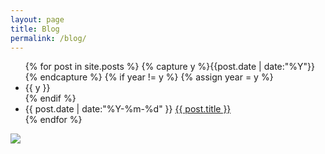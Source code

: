 ```yaml
---
layout: page
title: Blog
permalink: /blog/
---
```


<ul class="listing">
{% for post in site.posts %}
  {% capture y %}{{post.date | date:"%Y"}}{% endcapture %}
  {% if year != y %}
    {% assign year = y %}
    <li class="listing-seperator">{{ y }}</li>
  {% endif %}
  <li class="listing-item">
    <time datetime="{{ post.date | date:"%Y-%m-%d" }}">{{ post.date | date:"%Y-%m-%d" }}</time>
    <a href="{{ post.url | prepend: site.baseurl }}" title="{{ post.title }}">{{ post.title }}</a>
  </li>
{% endfor %}
</ul>
<img src="/images/rich.jpg" />
<canvas style="background-color:rgb(49, 82, 128)" id="myCanvas" width="800" height="800"></canvas>

<script>function drawSubTree( ctx, depth, img )
 {
   if( depth == 0 ) return;
   
   ctx.scale(0.7,0.85);
   ctx.translate(50,-120);
   ctx.rotate(0.6);
   drawSubTree( ctx, depth-1 ,img);
   ctx.rotate(-0.6);
   ctx.translate(-50,120);
   ctx.translate(-50,-120);
   ctx.rotate(-0.8);
   ctx.scale(0.9,0.9);
   drawSubTree( ctx, depth-1,img );
   ctx.scale(1/0.9,1/0.9);
   ctx.rotate(0.8);
   ctx.translate(50,120);
   ctx.scale(1/0.7,1/0.85);
     var num = Math.round(4*depth*depth-80*depth+500);
   ctx.fillStyle = "rgba("
     +255+","
   +num+","
   +(num-70)+",1)";
   
   ctx.beginPath();
  
   
    ctx.drawImage(img,-20,-60);
  
   ctx.fill();
 }
  var img=document.getElementById("scream");
 var canvas = document.getElementById('myCanvas');
 var context = canvas.getContext('2d');
 
 context.translate(400,700);
 
 drawSubTree( context, 15,img );</script>

